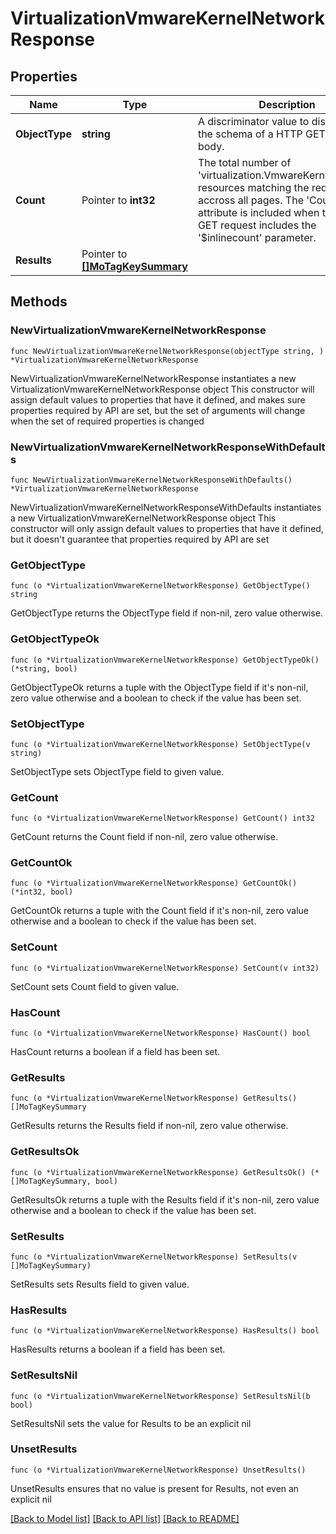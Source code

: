# VirtualizationVmwareKernelNetworkResponse

## Properties

Name | Type | Description | Notes
------------ | ------------- | ------------- | -------------
**ObjectType** | **string** | A discriminator value to disambiguate the schema of a HTTP GET response body. | 
**Count** | Pointer to **int32** | The total number of &#39;virtualization.VmwareKernelNetwork&#39; resources matching the request, accross all pages. The &#39;Count&#39; attribute is included when the HTTP GET request includes the &#39;$inlinecount&#39; parameter. | [optional] 
**Results** | Pointer to [**[]MoTagKeySummary**](MoTagKeySummary.md) |  | [optional] 

## Methods

### NewVirtualizationVmwareKernelNetworkResponse

`func NewVirtualizationVmwareKernelNetworkResponse(objectType string, ) *VirtualizationVmwareKernelNetworkResponse`

NewVirtualizationVmwareKernelNetworkResponse instantiates a new VirtualizationVmwareKernelNetworkResponse object
This constructor will assign default values to properties that have it defined,
and makes sure properties required by API are set, but the set of arguments
will change when the set of required properties is changed

### NewVirtualizationVmwareKernelNetworkResponseWithDefaults

`func NewVirtualizationVmwareKernelNetworkResponseWithDefaults() *VirtualizationVmwareKernelNetworkResponse`

NewVirtualizationVmwareKernelNetworkResponseWithDefaults instantiates a new VirtualizationVmwareKernelNetworkResponse object
This constructor will only assign default values to properties that have it defined,
but it doesn't guarantee that properties required by API are set

### GetObjectType

`func (o *VirtualizationVmwareKernelNetworkResponse) GetObjectType() string`

GetObjectType returns the ObjectType field if non-nil, zero value otherwise.

### GetObjectTypeOk

`func (o *VirtualizationVmwareKernelNetworkResponse) GetObjectTypeOk() (*string, bool)`

GetObjectTypeOk returns a tuple with the ObjectType field if it's non-nil, zero value otherwise
and a boolean to check if the value has been set.

### SetObjectType

`func (o *VirtualizationVmwareKernelNetworkResponse) SetObjectType(v string)`

SetObjectType sets ObjectType field to given value.


### GetCount

`func (o *VirtualizationVmwareKernelNetworkResponse) GetCount() int32`

GetCount returns the Count field if non-nil, zero value otherwise.

### GetCountOk

`func (o *VirtualizationVmwareKernelNetworkResponse) GetCountOk() (*int32, bool)`

GetCountOk returns a tuple with the Count field if it's non-nil, zero value otherwise
and a boolean to check if the value has been set.

### SetCount

`func (o *VirtualizationVmwareKernelNetworkResponse) SetCount(v int32)`

SetCount sets Count field to given value.

### HasCount

`func (o *VirtualizationVmwareKernelNetworkResponse) HasCount() bool`

HasCount returns a boolean if a field has been set.

### GetResults

`func (o *VirtualizationVmwareKernelNetworkResponse) GetResults() []MoTagKeySummary`

GetResults returns the Results field if non-nil, zero value otherwise.

### GetResultsOk

`func (o *VirtualizationVmwareKernelNetworkResponse) GetResultsOk() (*[]MoTagKeySummary, bool)`

GetResultsOk returns a tuple with the Results field if it's non-nil, zero value otherwise
and a boolean to check if the value has been set.

### SetResults

`func (o *VirtualizationVmwareKernelNetworkResponse) SetResults(v []MoTagKeySummary)`

SetResults sets Results field to given value.

### HasResults

`func (o *VirtualizationVmwareKernelNetworkResponse) HasResults() bool`

HasResults returns a boolean if a field has been set.

### SetResultsNil

`func (o *VirtualizationVmwareKernelNetworkResponse) SetResultsNil(b bool)`

 SetResultsNil sets the value for Results to be an explicit nil

### UnsetResults
`func (o *VirtualizationVmwareKernelNetworkResponse) UnsetResults()`

UnsetResults ensures that no value is present for Results, not even an explicit nil

[[Back to Model list]](../README.md#documentation-for-models) [[Back to API list]](../README.md#documentation-for-api-endpoints) [[Back to README]](../README.md)


